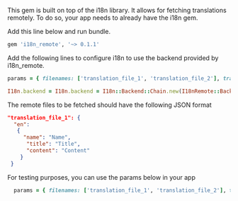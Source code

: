 This gem is built on top of the i18n library. 
It allows for fetching translations remotely. 
To do so, your app needs to already have the i18n gem.

Add this line below and run bundle. 

```ruby
gem 'i18n_remote', '~> 0.1.1'
```
Add the following lines to configure i18n to use the backend provided by i18n_remote.

```ruby
params = { filenames: ['translation_file_1', 'translation_file_2'], translations_server: 'https://your_translation_server'}

I18n.backend = I18n.backend = I18n::Backend::Chain.new(I18nRemote::Backend::RemoteFile.new(params), I18n.backend)
```


The remote files to be fetched should have the following JSON format

```json
"translation_file_1": {
  "en":
   {
     "name": "Name",
      "title": "Title",
      "content": "Content"
    }
 }
```



 For testing purposes, you can use the params below in your app 
```ruby
  params = { filenames: ['translation_file_1', 'translation_file_2'], translations_server: 'https://my-json-server.typicode.com/royaanane/translations/'}
```
